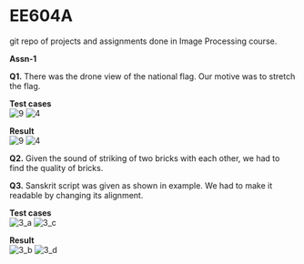 # EE604A
git repo of projects and assignments done in Image Processing course.



**Assn-1**

**Q1.** There was the drone view of the national flag. Our motive was to stretch the flag.
 
**Test cases** <br>
![9](https://github.com/SSI02/EE604A/assets/109480745/7e87c840-62b7-4c3e-ba92-b9c9d6396a96)
![4](https://github.com/SSI02/EE604A/assets/109480745/4e7c8eb4-83a5-41f8-b766-57ddaba86f9e)

**Result** <br>
![9](https://github.com/SSI02/EE604A/assets/109480745/467f0185-1149-48f4-8eab-3e7d55b4427e) ![4](https://github.com/SSI02/EE604A/assets/109480745/09eb1e20-56e4-4cb0-9f4d-0820610ebb96)

**Q2.** Given the sound of striking of two bricks with each other, we had to find the quality of bricks.

**Q3.** Sanskrit script was given as shown in example. We had to make it readable by changing its alignment.
 
**Test cases** <br>
![3_a](https://github.com/SSI02/EE604A/assets/109480745/80eabde5-f11b-4ad0-9001-b0c657f5dbf6)
![3_c](https://github.com/SSI02/EE604A/assets/109480745/8fd5467a-a8f3-4d90-b434-bb00e9bdc367)


**Result** <br>
![3_b](https://github.com/SSI02/EE604A/assets/109480745/0bc100b0-46a5-48e7-a026-887983a0ef4f) ![3_d](https://github.com/SSI02/EE604A/assets/109480745/0111e48a-6f99-4f94-a85d-c313280e973d)
